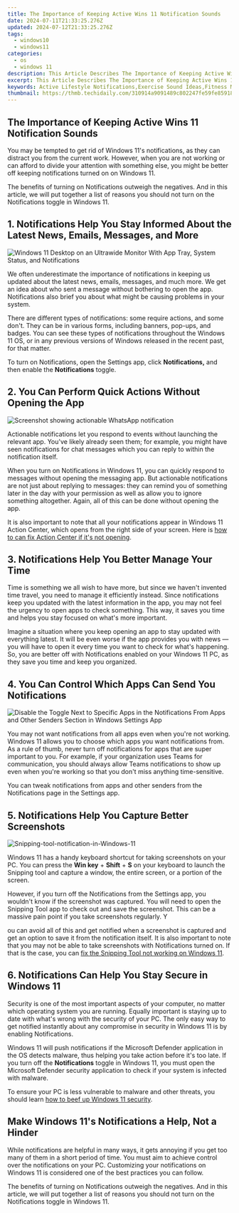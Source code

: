 ```yaml
---
title: The Importance of Keeping Active Wins 11 Notification Sounds
date: 2024-07-11T21:33:25.276Z
updated: 2024-07-12T21:33:25.276Z
tags:
  - windows10
  - windows11
categories:
  - os
  - windows 11
description: This Article Describes The Importance of Keeping Active Wins 11 Notification Sounds
excerpt: This Article Describes The Importance of Keeping Active Wins 11 Notification Sounds
keywords: Active Lifestyle Notifications,Exercise Sound Ideas,Fitness Motivation Audio,Stay Active Alerts,Healthy Activity Cues,Incorporate Movement Sounds,Engage in Daily Activities (with Sounds)
thumbnail: https://thmb.techidaily.com/310914a9091489c802247fe59fe85918c611bccb81eaf0425c85e3bbe8a07c5a.jpg
---
```


## The Importance of Keeping Active Wins 11 Notification Sounds

 You may be tempted to get rid of Windows 11's notifications, as they can distract you from the current work. However, when you are not working or can afford to divide your attention with something else, you might be better off keeping notifications turned on on Windows 11\.

 The benefits of turning on Notifications outweigh the negatives. And in this article, we will put together a list of reasons you should not turn on the Notifications toggle in Windows 11\.

## 1\. Notifications Help You Stay Informed About the Latest News, Emails, Messages, and More

![Windows 11 Desktop on an Ultrawide Monitor With App Tray, System Status, and Notifications](https://static1.makeuseofimages.com/wordpress/wp-content/uploads/2023/04/windows-11-desktop-on-an-ultrawide-monitor-with-app-tray-system-status-and-notifications.jpg)

 We often underestimate the importance of notifications in keeping us updated about the latest news, emails, messages, and much more. We get an idea about who sent a message without bothering to open the app. Notifications also brief you about what might be causing problems in your system.

 There are different types of notifications: some require actions, and some don't. They can be in various forms, including banners, pop-ups, and badges. You can see these types of notifications throughout the Windows 11 OS, or in any previous versions of Windows released in the recent past, for that matter.

 To turn on Notifications, open the Settings app, click **Notifications,** and then enable the **Notifications** toggle.

## 2\. You Can Perform Quick Actions Without Opening the App

![Screenshot showing actionable WhatsApp notification](https://static1.makeuseofimages.com/wordpress/wp-content/uploads/2023/07/actionable-notifications.jpg)

 Actionable notifications let you respond to events without launching the relevant app. You've likely already seen them; for example, you might have seen notifications for chat messages which you can reply to within the notification itself.

 When you turn on Notifications in Windows 11, you can quickly respond to messages without opening the messaging app. But actionable notifications are not just about replying to messages: they can remind you of something later in the day with your permission as well as allow you to ignore something altogether. Again, all of this can be done without opening the app.

 It is also important to note that all your notifications appear in Windows 11 Action Center, which opens from the right side of your screen. Here is [how to can fix Action Center if it's not opening](https://www.makeuseof.com/windows-11-action-center-not-opening/).

## 3\. Notifications Help You Better Manage Your Time

 Time is something we all wish to have more, but since we haven't invented time travel, you need to manage it efficiently instead. Since notifications keep you updated with the latest information in the app, you may not feel the urgency to open apps to check something. This way, it saves you time and helps you stay focused on what's more important.

 Imagine a situation where you keep opening an app to stay updated with everything latest. It will be even worse if the app provides you with news — you will have to open it every time you want to check for what's happening. So, you are better off with Notifications enabled on your Windows 11 PC, as they save you time and keep you organized.

## 4\. You Can Control Which Apps Can Send You Notifications

![Disable the Toggle Next to Specific Apps in the Notifications From Apps and Other Senders Section in Windows Settings App](https://static1.makeuseofimages.com/wordpress/wp-content/uploads/2023/04/disable-the-toggle-next-to-specific-apps-in-the-notifications-from-apps-and-other-senders-section-in-windows-settings-app.jpg)

 You may not want notifications from all apps even when you're not working. Windows 11 allows you to choose which apps you want notifications from. As a rule of thumb, never turn off notifications for apps that are super important to you. For example, if your organization uses Teams for communication, you should always allow Teams notifications to show up even when you're working so that you don't miss anything time-sensitive.

 You can tweak notifications from apps and other senders from the Notifications page in the Settings app.

## 5\. Notifications Help You Capture Better Screenshots

![Snipping-tool-notification-in-Windows-11](https://static1.makeuseofimages.com/wordpress/wp-content/uploads/2023/07/screenshot-2023-07-08-111356.jpg)

 Windows 11 has a handy keyboard shortcut for taking screenshots on your PC. You can press the **Win key** \+ **Shift** \+ **S** on your keyboard to launch the Snipping tool and capture a window, the entire screen, or a portion of the screen.

 However, if you turn off the Notifications from the Settings app, you wouldn't know if the screenshot was captured. You will need to open the Snipping Tool app to check out and save the screenshot. This can be a massive pain point if you take screenshots regularly. Y

 ou can avoid all of this and get notified when a screenshot is captured and get an option to save it from the notification itself. It is also important to note that you may not be able to take screenshots with Notifications turned on. If that is the case, you can [fix the Snipping Tool not working on Windows 11](https://www.makeuseof.com/windows-11-fix-snipping-tool-not-working/).

## 6\. Notifications Can Help You Stay Secure in Windows 11

 Security is one of the most important aspects of your computer, no matter which operating system you are running. Equally important is staying up to date with what's wrong with the security of your PC. The only easy way to get notified instantly about any compromise in security in Windows 11 is by enabling Notifications.

 Windows 11 will push notifications if the Microsoft Defender application in the OS detects malware, thus helping you take action before it's too late. If you turn off the **Notifications** toggle in Windows 11, you must open the Microsoft Defender security application to check if your system is infected with malware.

 To ensure your PC is less vulnerable to malware and other threats, you should learn [how to beef up Windows 11 security](https://www.makeuseof.com/windows-11-improve-security/).

## Make Windows 11's Notifications a Help, Not a Hinder

 While notifications are helpful in many ways, it gets annoying if you get too many of them in a short period of time. You must aim to achieve control over the notifications on your PC. Customizing your notifications on Windows 11 is considered one of the best practices you can follow.

 The benefits of turning on Notifications outweigh the negatives. And in this article, we will put together a list of reasons you should not turn on the Notifications toggle in Windows 11\.



<ins class="adsbygoogle"
      style="display:block"
      data-ad-client="ca-pub-7571918770474297"
      data-ad-slot="8358498916"
      data-ad-format="auto"
      data-full-width-responsive="true"></ins>

